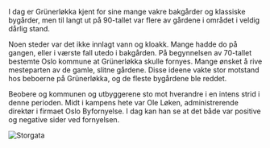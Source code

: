I dag er Grünerløkka kjent for sine mange vakre bakgårder og klassiske bygårder, men til langt ut på 90-tallet var flere av gårdene i området i veldig dårlig stand.

Noen steder var det ikke innlagt vann og kloakk. Mange hadde do på gangen, eller i værste fall utedo i bakgården. På begynnelsen av 70-tallet bestemte Oslo kommune at Grünerløkka skulle fornyes. Mange ønsket å rive mesteparten av de gamle, slitne gårdene. Disse ideene vakte stor motstand hos beboerne på Grünerløkka, og de fleste bygårdene ble reddet.

Beobere og kommunen og utbyggerene sto mot hverandre i en intens strid i denne perioden. Midt i kampens hete var Ole Løken, administrerende direktør i firmaet Oslo Byfornyelse. I dag kan han se at det både var positive og negative sider ved fornyelsen.

![Storgata](/site/img/loken.jpg)